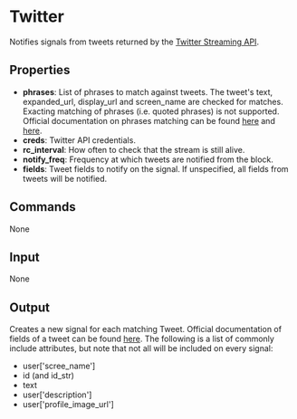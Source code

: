 Twitter
=======

Notifies signals from tweets returned by the [Twitter Streaming API](https://dev.twitter.com/docs/api/1.1/post/statuses/filter).

Properties
--------------

-   **phrases**: List of phrases to match against tweets. The tweet's text, expanded\_url, display\_url and screen\_name are checked for matches. Exacting matching of phrases (i.e. quoted phrases) is not supported. Official documentation on phrases matching can be found [here](https://dev.twitter.com/docs/streaming-apis/parameters#track) and [here](https://dev.twitter.com/docs/streaming-apis/keyword-matching).
-   **creds**: Twitter API credentials.
-   **rc_interval**: How often to check that the stream is still alive.
-   **notify_freq**: Frequency at which tweets are notified from the block.
-   **fields**: Tweet fields to notify on the signal. If unspecified, all fields from tweets will be notified.

Commands
----------------
None

Input
-------
None

Output
---------
Creates a new signal for each matching Tweet. Official documentation of fields of a tweet can be found [here](https://dev.twitter.com/docs/platform-objects/tweets). The following is a list of commonly include attributes, but note that not all will be included on every signal:

-   user['scree\_name']
-   id (and id_str)
-   text
-   user['description']
-   user['profile\_image\_url']
